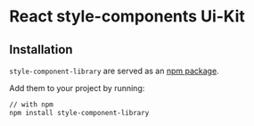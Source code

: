 # React style-components Ui-Kit

## Installation
`style-component-library` are served as an [npm package](https://www.npmjs.com/package/style-component-library).

Add them to your project by running:
```bash
// with npm
npm install style-component-library
